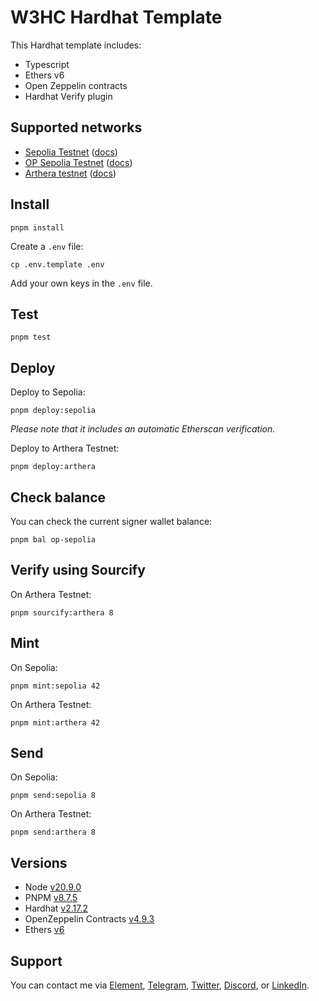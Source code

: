 # W3HC Hardhat Template

This Hardhat template includes:

-   Typescript
-   Ethers v6
-   Open Zeppelin contracts
-   Hardhat Verify plugin

## Supported networks

-   [Sepolia Testnet](https://chainlist.org/chain/11155111) ([docs](https://ethereum.org/nb/developers/docs/networks/#sepolia))
-   [OP Sepolia Testnet](https://chainlist.org/chain/11155420) ([docs](https://docs.optimism.io/chain/networks#op-sepolia))
-   [Arthera testnet](https://chainlist.org/chain/10243) ([docs](https://docs.arthera.net/build/networks#arthera-testnet))

## Install

```
pnpm install
```

Create a `.env` file:

```
cp .env.template .env
```

Add your own keys in the `.env` file.

## Test

```
pnpm test
```

## Deploy

Deploy to Sepolia:

```
pnpm deploy:sepolia
```

_Please note that it includes an automatic Etherscan verification._

Deploy to Arthera Testnet:

```
pnpm deploy:arthera
```

## Check balance

You can check the current signer wallet balance:

```
pnpm bal op-sepolia
```

## Verify using Sourcify

On Arthera Testnet:

```
pnpm sourcify:arthera 8
```

## Mint

On Sepolia:

```
pnpm mint:sepolia 42
```

On Arthera Testnet:

```
pnpm mint:arthera 42
```

## Send

On Sepolia:

```
pnpm send:sepolia 8
```

On Arthera Testnet:

```
pnpm send:arthera 8
```

## Versions

-   Node [v20.9.0](https://nodejs.org/uk/blog/release/v20.9.0/)
-   PNPM [v8.7.5](https://pnpm.io/pnpm-vs-npm)
-   Hardhat [v2.17.2](https://github.com/NomicFoundation/hardhat/releases/tag/hardhat%402.17.2)
-   OpenZeppelin Contracts [v4.9.3](https://github.com/OpenZeppelin/openzeppelin-contracts/releases/tag/v4.9.3)
-   Ethers [v6](https://docs.ethers.org/v6/)

## Support

You can contact me via [Element](https://matrix.to/#/@julienbrg:matrix.org), [Telegram](https://t.me/julienbrg), [Twitter](https://twitter.com/julienbrg), [Discord](https://discordapp.com/users/julienbrg), or [LinkedIn](https://www.linkedin.com/in/julienberanger/).
